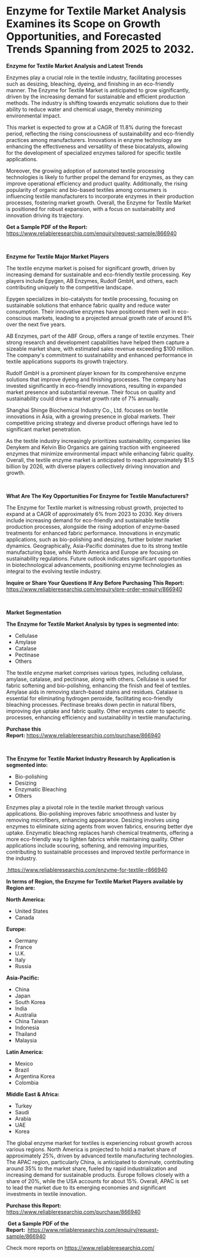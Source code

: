 <p><h1>Enzyme for Textile Market Analysis Examines its Scope on Growth Opportunities, and Forecasted Trends Spanning from 2025 to 2032.</h1></p><p><strong>Enzyme for Textile Market Analysis and Latest Trends</strong></p>
<p><p>Enzymes play a crucial role in the textile industry, facilitating processes such as desizing, bleaching, dyeing, and finishing in an eco-friendly manner. The Enzyme for Textile Market is anticipated to grow significantly, driven by the increasing demand for sustainable and efficient production methods. The industry is shifting towards enzymatic solutions due to their ability to reduce water and chemical usage, thereby minimizing environmental impact.</p><p>This market is expected to grow at a CAGR of 11.8% during the forecast period, reflecting the rising consciousness of sustainability and eco-friendly practices among manufacturers. Innovations in enzyme technology are enhancing the effectiveness and versatility of these biocatalysts, allowing for the development of specialized enzymes tailored for specific textile applications. </p><p>Moreover, the growing adoption of automated textile processing technologies is likely to further propel the demand for enzymes, as they can improve operational efficiency and product quality. Additionally, the rising popularity of organic and bio-based textiles among consumers is influencing textile manufacturers to incorporate enzymes in their production processes, fostering market growth. Overall, the Enzyme for Textile Market is positioned for robust expansion, with a focus on sustainability and innovation driving its trajectory.</p></p>
<p><strong>Get a Sample PDF of the Report:&nbsp;</strong> <a href="https://www.reliableresearchiq.com/enquiry/request-sample/866940?utm_campaign=3068&utm_medium=2&utm_source=Github&utm_content=ia&utm_term=01042025&utm_id=enzyme-for-textile">https://www.reliableresearchiq.com/enquiry/request-sample/866940</a></p>
<p>&nbsp;</p>
<p><strong>Enzyme for Textile Major Market Players</strong></p>
<p><p>The textile enzyme market is poised for significant growth, driven by increasing demand for sustainable and eco-friendly textile processing. Key players include Epygen, AB Enzymes, Rudolf GmbH, and others, each contributing uniquely to the competitive landscape.</p><p>Epygen specializes in bio-catalysts for textile processing, focusing on sustainable solutions that enhance fabric quality and reduce water consumption. Their innovative enzymes have positioned them well in eco-conscious markets, leading to a projected annual growth rate of around 8% over the next five years.</p><p>AB Enzymes, part of the ABF Group, offers a range of textile enzymes. Their strong research and development capabilities have helped them capture a sizeable market share, with estimated sales revenue exceeding $100 million. The company's commitment to sustainability and enhanced performance in textile applications supports its growth trajectory.</p><p>Rudolf GmbH is a prominent player known for its comprehensive enzyme solutions that improve dyeing and finishing processes. The company has invested significantly in eco-friendly innovations, resulting in expanded market presence and substantial revenue. Their focus on quality and sustainability could drive a market growth rate of 7% annually.</p><p>Shanghai Shinge Biochemical Industry Co., Ltd. focuses on textile innovations in Asia, with a growing presence in global markets. Their competitive pricing strategy and diverse product offerings have led to significant market penetration.</p><p>As the textile industry increasingly prioritizes sustainability, companies like Denykem and Kelvin Bio Organics are gaining traction with engineered enzymes that minimize environmental impact while enhancing fabric quality. Overall, the textile enzyme market is anticipated to reach approximately $1.5 billion by 2026, with diverse players collectively driving innovation and growth.</p></p>
<p>&nbsp;</p>
<p><strong>What Are The Key Opportunities For Enzyme for Textile Manufacturers?</strong></p>
<p><p>The Enzyme for Textile market is witnessing robust growth, projected to expand at a CAGR of approximately 6% from 2023 to 2030. Key drivers include increasing demand for eco-friendly and sustainable textile production processes, alongside the rising adoption of enzyme-based treatments for enhanced fabric performance. Innovations in enzymatic applications, such as bio-polishing and desizing, further bolster market dynamics. Geographically, Asia-Pacific dominates due to its strong textile manufacturing base, while North America and Europe are focusing on sustainability regulations. Future outlook indicates significant opportunities in biotechnological advancements, positioning enzyme technologies as integral to the evolving textile industry.</p></p>
<p><strong>Inquire or Share Your Questions If Any Before Purchasing This Report:</strong> <a href="https://www.reliableresearchiq.com/enquiry/pre-order-enquiry/866940?utm_campaign=3068&utm_medium=2&utm_source=Github&utm_content=ia&utm_term=01042025&utm_id=enzyme-for-textile">https://www.reliableresearchiq.com/enquiry/pre-order-enquiry/866940</a></p>
<p>&nbsp;</p>
<p><strong>Market Segmentation</strong></p>
<p><strong>The Enzyme for Textile Market Analysis by types is segmented into:</strong></p>
<p><ul><li>Cellulase</li><li>Amylase</li><li>Catalase</li><li>Pectinase</li><li>Others</li></ul></p>
<p><p>The textile enzyme market comprises various types, including cellulase, amylase, catalase, and pectinase, along with others. Cellulase is used for fabric softening and bio-polishing, enhancing the finish and feel of textiles. Amylase aids in removing starch-based stains and residues. Catalase is essential for eliminating hydrogen peroxide, facilitating eco-friendly bleaching processes. Pectinase breaks down pectin in natural fibers, improving dye uptake and fabric quality. Other enzymes cater to specific processes, enhancing efficiency and sustainability in textile manufacturing.</p></p>
<p><strong>Purchase this Report:&nbsp;</strong><a href="https://www.reliableresearchiq.com/purchase/866940?utm_campaign=3068&utm_medium=2&utm_source=Github&utm_content=ia&utm_term=01042025&utm_id=enzyme-for-textile">https://www.reliableresearchiq.com/purchase/866940</a></p>
<p>&nbsp;</p>
<p><strong>The Enzyme for Textile Market Industry Research by Application is segmented into:</strong></p>
<p><ul><li>Bio-polishing</li><li>Desizing</li><li>Enzymatic Bleaching</li><li>Others</li></ul></p>
<p><p>Enzymes play a pivotal role in the textile market through various applications. Bio-polishing improves fabric smoothness and luster by removing microfibers, enhancing appearance. Desizing involves using enzymes to eliminate sizing agents from woven fabrics, ensuring better dye uptake. Enzymatic bleaching replaces harsh chemical treatments, offering a more eco-friendly way to lighten fabrics while maintaining quality. Other applications include scouring, softening, and removing impurities, contributing to sustainable processes and improved textile performance in the industry.</p></p>
<p><a href="https://www.reliableresearchiq.com/enzyme-for-textile-r866940?utm_campaign=3068&utm_medium=2&utm_source=Github&utm_content=ia&utm_term=01042025&utm_id=enzyme-for-textile">&nbsp;https://www.reliableresearchiq.com/enzyme-for-textile-r866940</a></p>
<p><strong>In terms of Region, the Enzyme for Textile Market Players available by Region are:</strong></p>
<p>
    <p> <strong> North America: </strong>
        <ul>
            <li>United States</li>
            <li>Canada</li>
        </ul>
        </p> 
    <p> <strong> Europe: </strong>
        <ul>
            <li>Germany</li>
            <li>France</li>
            <li>U.K.</li>
            <li>Italy</li>
            <li>Russia</li>
        </ul>
        </p> 
    <p> <strong> Asia-Pacific: </strong>
        <ul>
            <li>China</li>
            <li>Japan</li>
            <li>South Korea</li>
            <li>India</li>
            <li>Australia</li>
            <li>China Taiwan</li>
            <li>Indonesia</li>
            <li>Thailand</li>
            <li>Malaysia</li>
        </ul>
        </p> 
    <p> <strong> Latin America: </strong>
        <ul>
            <li>Mexico</li>
            <li>Brazil</li>
            <li>Argentina Korea</li>
            <li>Colombia</li>
        </ul>
        </p> 
    <p> <strong> Middle East & Africa: </strong>
        <ul>
            <li>Turkey</li>
            <li>Saudi</li>
            <li>Arabia</li>
            <li>UAE</li>
            <li>Korea</li>
        </ul>
    </p>
    </p>
<p><p>The global enzyme market for textiles is experiencing robust growth across various regions. North America is projected to hold a market share of approximately 25%, driven by advanced textile manufacturing technologies. The APAC region, particularly China, is anticipated to dominate, contributing around 35% to the market share, fueled by rapid industrialization and increasing demand for sustainable products. Europe follows closely with a share of 20%, while the USA accounts for about 15%. Overall, APAC is set to lead the market due to its emerging economies and significant investments in textile innovation.</p></p>
<p><strong>Purchase this Report: </strong><a href="https://www.reliableresearchiq.com/purchase/866940?utm_campaign=3068&utm_medium=2&utm_source=Github&utm_content=ia&utm_term=01042025&utm_id=enzyme-for-textile">https://www.reliableresearchiq.com/purchase/866940</a></p>
<p>&nbsp;<strong>Get a Sample PDF of the Report:&nbsp;&nbsp;</strong><a href="https://www.reliableresearchiq.com/enquiry/request-sample/866940?utm_campaign=3068&utm_medium=2&utm_source=Github&utm_content=ia&utm_term=01042025&utm_id=enzyme-for-textile">https://www.reliableresearchiq.com/enquiry/request-sample/866940</a></p>
<p><strong></strong></p>
<p>Check more reports on <a href="https://www.reliableresearchiq.com/?utm_campaign=3068&utm_medium=2&utm_source=Github&utm_content=ia&utm_term=01042025&utm_id=enzyme-for-textile">https://www.reliableresearchiq.com/</a></p>